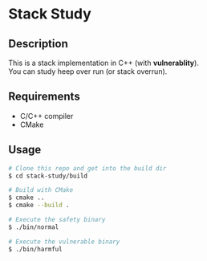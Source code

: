 # Stack Study
## Description
This is a stack implementation in C++ (with **vulnerablity**).  
You can study heep over run (or stack overrun).

## Requirements
- C/C++ compiler
- CMake

## Usage
```bash
# Clone this repo and get into the build dir
$ cd stack-study/build

# Build with CMake
$ cmake ..
$ cmake --build .

# Execute the safety binary
$ ./bin/normal

# Execute the vulnerable binary
$ ./bin/harmful
```
